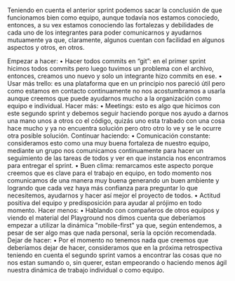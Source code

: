 Teniendo en cuenta el anterior sprint podemos sacar la conclusión de que funcionamos bien como equipo, aunque todavía nos estamos conociedo, entonces, a su vex estamos conociendo las fortalezas y debilidades de cada uno de los integrantes para poder comunicarnos y ayudarnos mutuamente ya que, claramente, algunos cuentan con facilidad en algunos aspectos y otros, en otros.

Empezar a hacer: 
• Hacer todos commits en “git”: en el primer sprint hicimos todos commits pero luego tuvimos un problema con el archivo, entonces, creamos uno nuevo y solo un integrante hizo commits en ese. 
• Usar más trello: es una plataforma que en un principio nos pareció útil pero como estamos en contacto continuamente no nos acostumbramos a usarla aunque creemos que puede ayudarnos mucho a la organización como equipo e individual.
Hacer más:
• Meetings: esto es algo que hicimos con este segundo sprint y debemos seguir haciendo porque nos ayudo a darnos una mano unos a otros co el código, quizás uno esta trabado con una cosa hace mucho y ya no encuentra solución pero otro otro lo ve y se le ocurre otra posible solución.
Continuar haciendo:
• Comunicación constante: consideramos esto como una muy buena fortaleza de nuestro equipo, mediante un grupo nos comunicamos continuamente para hacer un seguimiento de las tareas de todos y ver en que instancia nos encontramos para entregar el sprint.
• Buen clima: remarcamos este aspecto porque creemos que es clave para el trabajo en equipo, en todo momento nos comunicamos de una manera muy buena generando un buen ambiente y logrando que cada vez haya más confianza para preguntar lo que necesitemos, ayudarnos y hacer así mejor el proyecto de todos.
• Actitud positiva del equipo y predisposición para ayudar al prójimo en todo momento.
Hacer menos:
• Hablando con compañeros de otros equipos y viendo el material del Playground nos dimos cuenta que deberíamos empezar a utilizar la dinámica "mobile-first" ya que, según entendemos, a pesar de ser algo mas que nada personal, sería la opción recomendada.
Dejar de hacer:
• Por el momento no tenemos nada que creemos que deberíamos dejar de hacer, consideramos que en la próxima retrospectiva teniendo en cuenta el segundo sprint vamos a encontrar las cosas que no nos estan sumando o, sin querer, estan empeorando o haciendo menos ágil nuestra dinámica de trabajo individual o como equipo.
